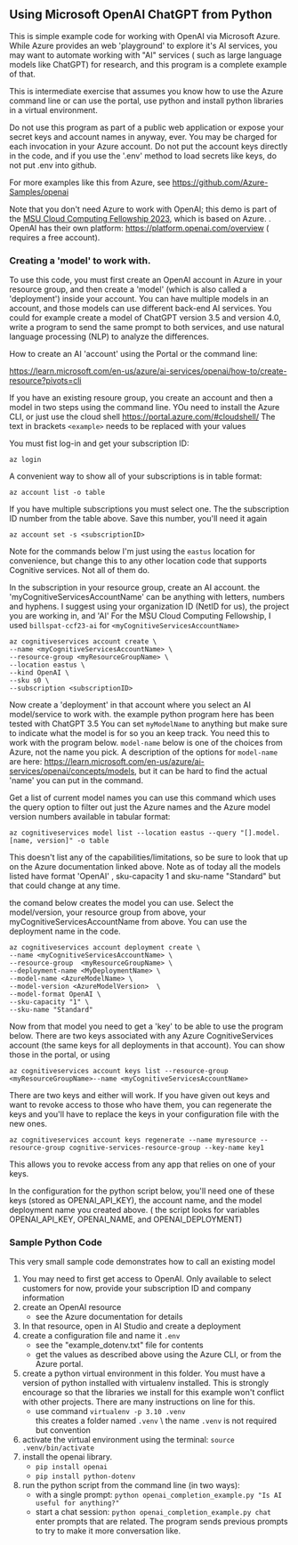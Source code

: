 ## Using Microsoft OpenAI ChatGPT from Python

This is simple example code for working with OpenAI via Microsoft Azure.  While Azure provides an web 'playground' to explore it's AI services, you may want to automate working with "AI" services ( such as large language models like ChatGPT) for research, and this program is a complete example of that. 

This is intermediate exercise that assumes you know how to use the Azure command line or can use the portal, use python and install python libraries in a virtual environment. 

Do not use this program as part of a public web application or expose your secret keys and account names in anyway, ever.  You may be charged for each invocation in your Azure account.    Do not put the account keys directly in the code, and if you use the '.env' method to load secrets like keys, do not put .env into github. 

For more examples like this from Azure, see https://github.com/Azure-Samples/openai

Note that you don't need Azure to work with OpenAI; this demo is part of the [MSU Cloud Computing Fellowship 2023](https://msu-icer.github.io/cloudcomputingfellowship/), which is based on Azure. .  OpenAI has their own platform: https://platform.openai.com/overview ( requires a free account). 


### Creating a 'model' to work with.  

To use this code, you must first create an OpenAI account in Azure in your resource group, and then create
a 'model' (which is also called a 'deployment') inside your account.    You can have multiple models in an account, and those models can use different back-end AI services.    You could for example create a model of ChatGPT version 3.5 and version 4.0, write a program to send the same prompt to both services, and use natural language processing (NLP) to analyze the differences.   

How to create an AI 'account' using the Portal or the command line:

https://learn.microsoft.com/en-us/azure/ai-services/openai/how-to/create-resource?pivots=cli

If you have an existing resoure group, you create an account and then a model in two steps using the command line.  YOu need to install the Azure CLI, or just use the cloud shell https://portal.azure.com/#cloudshell/   The text in brackets `<example>` needs to be replaced with your values 

You must fist log-in and get your subscription ID: 

`az login`

A convenient way to show all of your subscriptions is in table format: 

`az account list -o table`

If you have multiple subscriptions you must select one. The the subscription ID number from the table above.  Save this number, you'll need it again 

`az account set -s <subscriptionID>`

Note for the commands below I'm just using the `eastus` location for convenience, but change this to any other location code that supports Cognitive services.  Not all of them do. 

In the subscription in your resource group, create an AI account. the 'myCognitiveServicesAccountName' can be anything with letters, numbers and hyphens.  I suggest using your organization ID (NetID for us), the project you are working in, and 'AI'   For the MSU Cloud Computing Fellowship, I used `billspat-ccf23-ai` for `<myCognitiveServicesAccountName>`

```
az cognitiveservices account create \
--name <myCognitiveServicesAccountName> \
--resource-group <myResourceGroupName> \
--location eastus \
--kind OpenAI \
--sku s0 \
--subscription <subscriptionID>
```

Now create a 'deployment' in that account where you select an AI model/service to work with.  the example python program  here has been tested with ChatGPT 3.5
You can set `myModelName` to anything but make sure to indicate what the model is for so  you an keep track.  You need this to work with the program below.  `model-name` below is one of the choices from Azure, not the name you pick.  A description of the options for `model-name` are here: https://learn.microsoft.com/en-us/azure/ai-services/openai/concepts/models, but it can be hard to find the actual 'name' you can put in the command. 

Get a list of current model names you can use this command which uses the query option to filter out just the Azure names and the Azure model version numbers available in tabular format: 

`az cognitiveservices model list --location eastus --query "[].model.[name, version]" -o table`

This doesn't list any of the capabilities/limitations, so be sure to look that up on the Azure documentation linked above.   Note as of today all the models listed have format 'OpenAI' , sku-capacity 1 and sku-name "Standard" but that could change at any time.   

the comand below creates the model you can use.   Select the model/version, your resource group from above, your myCognitiveServicesAccountName from above.  You can use the deployment name in the code.  

```
az cognitiveservices account deployment create \
--name <myCognitiveServicesAccountName> \
--resource-group  <myResourceGroupName> \
--deployment-name <MyDeploymentName> \
--model-name <AzureModelName> \
--model-version <AzureModelVersion>  \
--model-format OpenAI \
--sku-capacity "1" \
--sku-name "Standard"
```

Now from that model you need to get a 'key' to be able to use the program below.   There are two keys associated with any Azure CognitiveServices account (the same keys for all deployments in that account).   You can show those in the portal, or using 

`az cognitiveservices account keys list --resource-group <myResourceGroupName>--name <myCognitiveServicesAccountName>`

There are two keys and either will work.  If you have given out keys and want to revoke access to those who have them, you can regenerate the keys and you'll have to replace the keys in your configuration file with the new ones. 

`az cognitiveservices account keys regenerate --name myresource --resource-group cognitive-services-resource-group --key-name key1`

This allows you to revoke access from any app that relies on one of your keys. 

In the configuration for the python script below, you'll need one of these keys (stored as OPENAI_API_KEY), the account name, and the model deployment name you created above.  ( the script looks for variables OPENAI_API_KEY, OPENAI_NAME, and OPENAI_DEPLOYMENT)

### Sample Python Code

This very small sample code demonstrates how to call an existing model

1. You may need to first get access to OpenAI.   Only available to select customers for now, 
   provide your subscription ID and company information
1. create an OpenAI resource 
     - see the Azure documentation for details
1. In that resource, open in AI Studio and create a deployment
1. create a configuration file and name it `.env`
    - see the "example_dotenv.txt" file for contents
    - get the values as described above using the Azure CLI, or from the Azure portal.  
1. create a python virtual environment in this folder.  You must have a version of python installed with virtualenv installed.  This is strongly encourage so that the libraries we install for this example won't conflict with other projects.   There are many instructions on line for this. 
    - use command `virtualenv -p 3.10 .venv` \
    this creates a folder named `.venv` \ 
    the name `.venv` is not required but convention
1. activate the virtual environment using the terminal: 
   `source .venv/bin/activate`
1. install the openai library.  
   - `pip install openai`
   - `pip install python-dotenv`
1. run the python script from the command line (in two ways): 
   - with a single prompt: `python openai_completion_example.py "Is AI useful for anything?"`
   - start a chat session: `python openai_completion_example.py chat` \
     enter prompts that are related.  The program sends previous prompts to try to make it more conversation like. 
